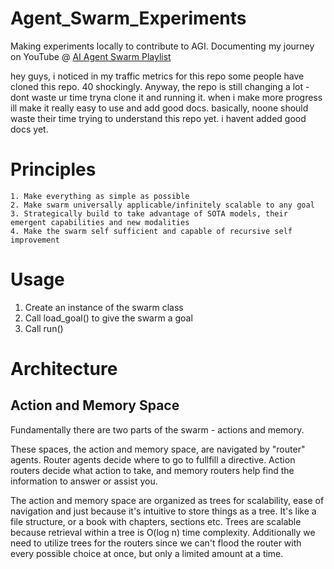 # Agent_Swarm_Experiments
Making experiments locally to contribute to AGI. Documenting my journey on YouTube @ [AI Agent Swarm Playlist](https://youtube.com/playlist?list=PLO8gVow6df_Rh7DEJ10_WAdnkGnIRCh-K&si=eYdyBu7NShKckilS)

hey guys, i noticed in my traffic metrics for this repo some people have cloned this repo. 40 shockingly. Anyway, the repo is still changing a lot - dont waste ur time tryna clone it and running it. when i make more progress ill make it really easy to use and add good docs. basically, noone should waste their time trying to understand this repo yet. i havent added good docs yet.

# Principles
    1. Make everything as simple as possible
    2. Make swarm universally applicable/infinitely scalable to any goal
    3. Strategically build to take advantage of SOTA models, their emergent capabilities and new modalities 
    4. Make the swarm self sufficient and capable of recursive self improvement

# Usage
1. Create an instance of the swarm class
2. Call load_goal() to give the swarm a goal
3. Call run()

# Architecture
## Action and Memory Space
Fundamentally there are two parts of the swarm - actions and memory. 

These spaces, the action and memory space, are navigated by "router" agents. Router agents decide where to go to fullfill a directive. Action routers decide what action to take, and memory routers help find the information to answer or assist you. 

The action and memory space are organized as trees for scalability, ease of navigation and just because it's intuitive to store things as a tree. It's like a file structure, or a book with chapters, sections etc. Trees are scalable because retrieval within a tree is O(log n) time complexity. Additionally we need to utilize trees for the routers since we can't flood the router with every possible choice at once, but only a limited amount at a time.  

## 
